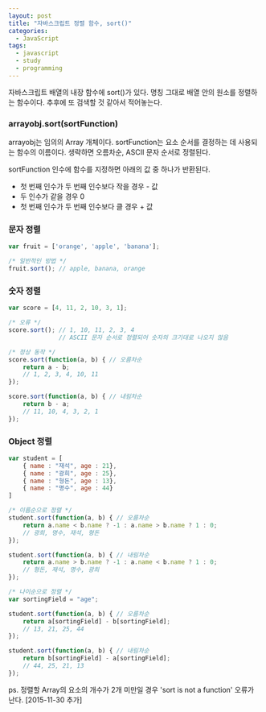 ```yaml
---
layout: post
title: "자바스크립트 정렬 함수, sort()"
categories:
  - JavaScript
tags:
  - javascript
  - study
  - programming
---
```


자바스크립트 배열의 내장 함수에 sort()가 있다. 명칭 그대로 배열 안의 원소를 정렬하는 함수이다. 추후에 또 검색할 것 같아서 적어놓는다.

### arrayobj.sort(sortFunction)  

arrayobj는 임의의 Array 개체이다. sortFunction는 요소 순서를 결정하는 데 사용되는 함수의 이름이다. 생략하면 오름차순, ASCII 문자 순서로 정렬된다.

sortFunction 인수에 함수를 지정하면 아래의 값 중 하나가 반환된다.

* 첫 번째 인수가 두 번째 인수보다 작을 경우 - 값
* 두 인수가 같을 경우 0
* 첫 번째 인수가 두 번째 인수보다 클 경우 + 값

### 문자 정렬

```javascript
var fruit = ['orange', 'apple', 'banana'];

/* 일반적인 방법 */
fruit.sort(); // apple, banana, orange
```

### 숫자 정렬

```javascript
var score = [4, 11, 2, 10, 3, 1]; 

/* 오류 */
score.sort(); // 1, 10, 11, 2, 3, 4 
              // ASCII 문자 순서로 정렬되어 숫자의 크기대로 나오지 않음

/* 정상 동작 */
score.sort(function(a, b) { // 오름차순
    return a - b;
    // 1, 2, 3, 4, 10, 11
});

score.sort(function(a, b) { // 내림차순
    return b - a;
    // 11, 10, 4, 3, 2, 1
});
```

### Object 정렬

```javascript
var student = [
    { name : "재석", age : 21},
    { name : "광희", age : 25},
    { name : "형돈", age : 13},
    { name : "명수", age : 44}
]

/* 이름순으로 정렬 */
student.sort(function(a, b) { // 오름차순
    return a.name < b.name ? -1 : a.name > b.name ? 1 : 0;
    // 광희, 명수, 재석, 형돈
});

student.sort(function(a, b) { // 내림차순
    return a.name > b.name ? -1 : a.name < b.name ? 1 : 0;
    // 형돈, 재석, 명수, 광희
});

/* 나이순으로 정렬 */
var sortingField = "age";

student.sort(function(a, b) { // 오름차순
    return a[sortingField] - b[sortingField];
    // 13, 21, 25, 44
});

student.sort(function(a, b) { // 내림차순
    return b[sortingField] - a[sortingField];
    // 44, 25, 21, 13
});
```

ps. 정렬할 Array의 요소의 개수가 2개 미만일 경우 'sort is not a function' 오류가 난다. [2015-11-30 추가]

